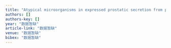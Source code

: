 ```yaml
---
title: "Atypical microorganisms in expressed prostatic secretion from patients with chronic prostatitis/chronic pelvic pain syndrome: microbiological results from a case-control study"
authors: []
authors-key: []
year: "数据暂缺"
article-link: "数据暂缺"
venue: "数据暂缺"
bibex: "数据暂缺"
---
```

